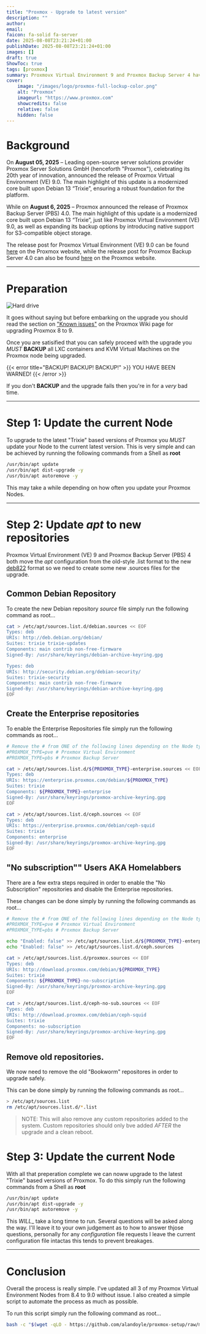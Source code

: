 ```yaml
---
title: "Proxmox - Upgrade to latest version"
description: ""
author:
email:
faicon: fa-solid fa-server
date: 2025-08-08T23:21:24+01:00
publishDate: 2025-08-08T23:21:24+01:00
images: []
draft: true
ShowToc: true
tags: [proxmox]
summary: Proxmovx Virtual Environment 9 and Proxmox Backup Server 4 have just arrivced. Let's upgrade our PVE 8 and PBS 3 servers to the latest version.
cover:
    image: "/images/logo/proxmox-full-lockup-color.png"
    alt: "Proxmox"
    imageurl: "https://www.proxmox.com"
    showcredits: false
    relative: false
    hidden: false
---
```


# Background

On **August 05, 2025** – Leading open-source server solutions provider Proxmox Server Solutions GmbH (henceforth "Proxmox"), celebrating its 20th year of innovation, announced the release of Proxmox Virtual Environment (VE) 9.0. The main highlight of this update is a modernized core built upon Debian 13 “Trixie”, ensuring a robust foundation for the platform.

While on **August 6, 2025** – Proxmox announced the release of Proxmox Backup Server (PBS) 4.0. The main highlight of this update is a modernized core built upon Debian 13 “Trixie”, just like Proxmox Virtual Environment (VE) 9.0, as well as expanding its backup options by introducing native support for S3-compatible object storage.

The release post for Proxmox Virtual Environment (VE) 9.0 can be found [here](https://www.proxmox.com/en/about/company-details/press-releases/proxmox-virtual-environment-9-0) on the Proxmox website, while the release post for Proxmox Backup Server 4.0 can also be found [here](https://www.proxmox.com/en/about/company-details/press-releases/proxmox-backup-server-4-0) on the Proxmox website.

---

# Preparation

![Hard drive](/images/blog/benjamin-lehman-GNyjCePVRs8-unsplash_cropped.jpg)

It goes without saying but before embarking on the upgrade you should read the section on ["Known issues"](https://pve.proxmox.com/wiki/Upgrade_from_8_to_9#Known_Upgrade_Issues) on the Proxmox Wiki page for upgrading Proxmox 8 to 9.

Once you are satisified that you can safely proceed with the upgrade you _MUST_ **BACKUP** all LXC containers and KVM Virtual Machines on the Proxmox node being upgraded.

{{< error title="BACKUP! BACKUP! BACKUP!" >}}
YOU HAVE BEEN WARNED!
{{< /error >}}

If you don't **BACKUP** and the upgrade fails then you're in for a _very_ bad time.

---

# Step 1: Update the current Node

To upgrade to the latest "Trixie" based versions of Proxmox you _MUST_ update your Node to the current latest version. This is very simple and can be achieved by running the following commands from a Shell as **root**

```bash
/usr/bin/apt update
/usr/bin/apt dist-upgrade -y
/usr/bin/apt autoremove -y
```

This may take a while depending on how often you update your Proxmox Nodes.

---

# Step 2: Update _apt_ to new repositories

Proxmox Virtual Environment (VE) 9 and Proxmox Backup Server (PBS) 4 both move the _apt_ configuration from the old-style .list format to the new [deb822](https://repolib.readthedocs.io/en/latest/deb822-format.html) format so we need to create some new .sources files for the upgrade.

## Common Debian Repository

To create the new Debian repository _source_ file simply run the following command as root...

```bash
cat > /etc/apt/sources.list.d/debian.sources << EOF
Types: deb
URIs: http://deb.debian.org/debian/
Suites: trixie trixie-updates
Components: main contrib non-free-firmware
Signed-By: /usr/share/keyrings/debian-archive-keyring.gpg

Types: deb
URIs: http://security.debian.org/debian-security/
Suites: trixie-security
Components: main contrib non-free-firmware
Signed-By: /usr/share/keyrings/debian-archive-keyring.gpg
EOF
```

## Create the Enterprise repositories

To enable the Enterprise Repositories file simply run the following commands as root...

```bash
# Remove the # from ONE of the following lines depending on the Node type.
#PROXMOX_TYPE=pve # Proxmox Virtual Environment
#PROXMOX_TYPE=pbs # Proxmox Backup Server

cat > /etc/apt/sources.list.d/${PROXMOX_TYPE}-enterprise.sources << EOF
Types: deb
URIs: https://enterprise.proxmox.com/debian/${PROXMOX_TYPE}
Suites: trixie
Components: ${PROXMOX_TYPE}-enterprise
Signed-By: /usr/share/keyrings/proxmox-archive-keyring.gpg
EOF

cat > /etc/apt/sources.list.d/ceph.sources << EOF
Types: deb
URIs: https://enterprise.proxmox.com/debian/ceph-squid
Suites: trixie
Components: enterprise
Signed-By: /usr/share/keyrings/proxmox-archive-keyring.gpg
EOF
```

## "No subscription"" Users AKA Homelabbers

There are a few extra steps required in order to enable the "No Subscription" repositories and disable the Enterprise repositories.

These changes can be done simply by running the following commands as root...

```bash
# Remove the # from ONE of the following lines depending on the Node type.
#PROXMOX_TYPE=pve # Proxmox Virtual Environment
#PROXMOX_TYPE=pbs # Proxmox Backup Server

echo "Enabled: false" >> /etc/apt/sources.list.d/${PROXMOX_TYPE}-enterprise.sources
echo "Enabled: false" >> /etc/apt/sources.list.d/ceph.sources

cat > /etc/apt/sources.list.d/proxmox.sources << EOF
Types: deb
URIs: http://download.proxmox.com/debian/${PROXMOX_TYPE}
Suites: trixie
Components: ${PROXMOX_TYPE}-no-subscription
Signed-By: /usr/share/keyrings/proxmox-archive-keyring.gpg
EOF

cat > /etc/apt/sources.list.d/ceph-no-sub.sources << EOF
Types: deb
URIs: http://download.proxmox.com/debian/ceph-squid
Suites: trixie
Components: no-subscription
Signed-By: /usr/share/keyrings/proxmox-archive-keyring.gpg
EOF
```

## Remove old repositories.

We now need to remove the old "Bookworm" repositores in order to upgrade safely.

This can be done simply by running the following commands as root...

```bash
> /etc/apt/sources.list
rm /etc/apt/sources.list.d/*.list
```

> NOTE: This will also remove any custom repositories added to the system.
> Custom repositories should only bve added _AFTER_ the upgrade and a clean reboot.

# Step 3: Update the current Node

With all that preperation complete we can noww upgrade to the latest "Trixie" based versions of Proxmox. To do this simply run the following commands from a Shell as **root**

```bash
/usr/bin/apt update
/usr/bin/apt dist-upgrade -y
/usr/bin/apt autoremove -y
```

This _WILL__ take a long timne to run. Several questions will be asked along the way. I'll leave it to your own judgement as to how to answer thjose questions, personally for any _configuration_ file requests I leave the current configuration file intactas this tends to prevent breakages.

---

# Conclusion

Overall the process is really simple. I've updated all 3 of my Proxmox Virtual Environment Nodes from 8.4 to 9.0 without issue. I also created a simple script to automate the process as much as possible.

To run this script simply run the following command as root...

```bash
bash -c "$(wget -qLO - https://github.com/alandoyle/proxmox-setup/raw/main/upgrade-proxmox)"
```
